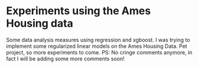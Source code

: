 # Experiments using the Ames Housing data
Some data analysis measures using regression and xgboost. I was trying to implement some regularized linear models on the Ames Housing Data. Pet project, so more experiments to come. PS: No cringe comments anymore, in fact I will be adding some more comments soon!
